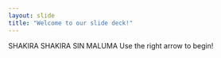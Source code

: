 ```yaml
---
layout: slide
title: "Welcome to our slide deck!"
---
```

SHAKIRA SHAKIRA 
SIN MALUMA
Use the right arrow to begin!
